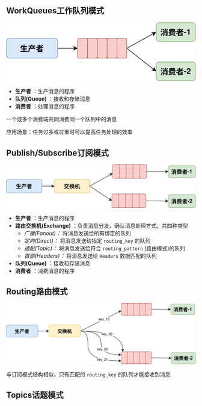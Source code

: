 ## WorkQueues工作队列模式

![WorkQueues工作模式简图](RabbitMQ工作模式/WorkQueues工作模式简图.drawio.svg)

- **生产者** ：生产消息的程序
- **队列(Queue)** ：接收和存储消息
- **消费者** ：处理消息的程序

一个或多个消费端共同消费同一个队列中的消息

应用场景：任务过多或过重时可以提高任务处理的效率

## Publish/Subscribe订阅模式

![Pub-Sub订阅模式简图](RabbitMQ工作模式/Pub-Sub订阅模式简图.drawio.svg)

- **生产者** ：生产消息的程序
- **路由交换机(Exchange)** ：负责消息分发，确认消息处理方式。共四种类型
    - *广播(Fanout)：* 将消息发送给所有绑定的队列
    - *定向(Direct)：* 将消息发送给指定 `routing_key` 的队列
    - *通配(Topic)：* 将消息发送给符合 `routing_pattern` (路由模式)的队列
    - *首部(Headers)：* 将消息发送给 `Headers` 数据匹配的队列
- **队列(Queue)** ：接收和存储消息
- **消费者** ：消费消息的程序

## Routing路由模式

![Routing路由模式简图](RabbitMQ工作模式/Routing路由模式简图.drawio.svg)

与订阅模式结构相似，只有匹配的 `routing_key` 的队列才能接收到消息

## Topics话题模式

